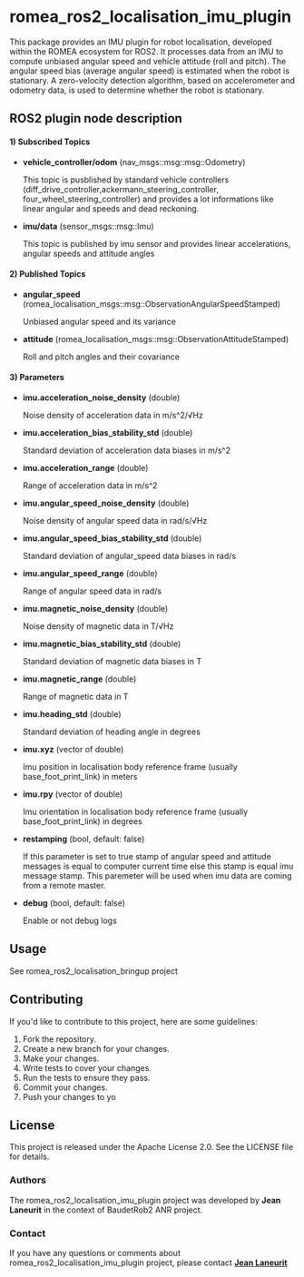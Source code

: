 # romea_ros2_localisation_imu_plugin

This package provides an IMU plugin for robot localisation, developed within the ROMEA ecosystem for ROS2. It processes data from an IMU to compute unbiased angular speed and vehicle attitude (roll and pitch). The angular speed bias (average angular speed) is estimated when the robot is stationary. A zero-velocity detection algorithm, based on accelerometer and odometry data, is used to determine whether the robot is stationary.

## ROS2 plugin node description ##

#### 1) Subscribed Topics ####

- **vehicle_controller/odom** (nav_msgs::msg::msg::Odometry)

  This topic is pusblished by standard vehicle controllers (diff_drive_controller,ackermann_steering_controller, four_wheel_steering_controller) and provides a lot informations like linear angular and speeds and dead reckoning.

- **imu/data** (sensor_msgs::msg::Imu)

  This topic is published by imu sensor and provides linear accelerations, angular speeds and attitude angles

#### 2) Published Topics ####

- **angular_speed** (romea_localisation_msgs::msg::ObservationAngularSpeedStamped)

  Unbiased angular speed and its variance 

- **attitude** (romea_localisation_msgs::msg::ObservationAttitudeStamped)

  Roll and pitch angles and their covariance

#### 3) Parameters ####

- **imu.acceleration_noise_density** (double)

  Noise density of acceleration data in m/s^2/√Hz
  
- **imu.acceleration_bias_stability_std** (double)

  Standard deviation of acceleration data  biases in m/s^2

- **imu.acceleration_range** (double)

  Range of acceleration data in m/s^2

- **imu.angular_speed_noise_density** (double)

  Noise density of angular speed data in rad/s/√Hz

- **imu.angular_speed_bias_stability_std** (double)

  Standard deviation of angular_speed data biases in rad/s

- **imu.angular_speed_range** (double)

  Range of angular speed data in rad/s
  
- **imu.magnetic_noise_density** (double)

  Noise density of magnetic data in T/√Hz

- **imu.magnetic_bias_stability_std** (double)

  Standard deviation of magnetic data biases in T

- **imu.magnetic_range** (double)

  Range of magnetic data in T

- **imu.heading_std** (double)

  Standard deviation of heading angle in degrees

- **imu.xyz** (vector of double)

  Imu position in localisation body reference frame (usually base_foot_print_link) in meters

- **imu.rpy** (vector of double)

  Imu orientation in localisation body reference frame (usually base_foot_print_link) in degrees

- **restamping** (bool, default: false)

  If this parameter is set to true stamp of angular speed and attitude messages is equal to computer current time else this stamp is equal imu message stamp.  This paremeter will be used when imu data are coming from a remote master.

- **debug** (bool, default: false)

  Enable or not debug logs

## **Usage**

See romea_ros2_localisation_bringup project

## **Contributing**

If you'd like to contribute to this project, here are some guidelines:

1. Fork the repository.
2. Create a new branch for your changes.
3. Make your changes.
4. Write tests to cover your changes.
5. Run the tests to ensure they pass.
6. Commit your changes.
7. Push your changes to yo

## License

This project is released under the Apache License 2.0. See the LICENSE file for details.

### Authors

 The romea_ros2_localisation_imu_plugin project was developed by **Jean Laneurit** in the context of BaudetRob2 ANR project.

### Contact

If you have any questions or comments about romea_ros2_localisation_imu_plugin project, please contact **[Jean Laneurit](mailto:jean.laneurit@inrae.fr)** 

